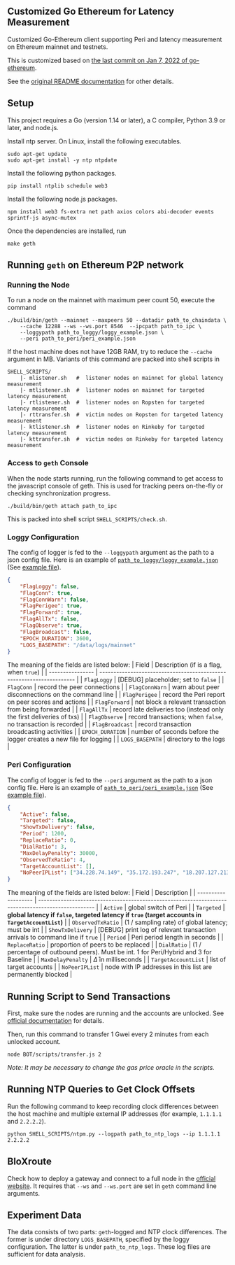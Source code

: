 ## Customized Go Ethereum for Latency Measurement

Customized Go-Ethereum client supporting Peri and latency measurement on Ethereum mainnet and testnets.

This is customized based on [the last commit on Jan 7, 2022 of go-ethereum](https://github.com/ethereum/go-ethereum/tree/1884f37f2c772d6f1d567432e76cbd7b90d442a9). 

See the [original README documentation](README_OF_ORIGINAL_GETH.md) for other details. 


## Setup

This project requires a Go (version 1.14 or later), a C compiler, Python 3.9 or later, and node.js.

Install ntp server. On Linux, install the following executables.
```shell
sudo apt-get update 
sudo apt-get install -y ntp ntpdate
```

Install the following python packages.
```shell
pip install ntplib schedule web3 
```

Install the following node.js packages.
```shell
npm install web3 fs-extra net path axios colors abi-decoder events sprintf-js async-mutex
```

Once the dependencies are installed, run 
```shell
make geth
```

## Running `geth` on Ethereum P2P network

### Running the Node <a id="run-node"></a>

To run a node on the mainnet with maximum peer count 50, execute the command 
```shell
./build/bin/geth --mainnet --maxpeers 50 --datadir path_to_chaindata \
    --cache 12288 --ws --ws.port 8546  --ipcpath path_to_ipc \
    --loggypath path_to_loggy/loggy_example.json \
    --peri path_to_peri/peri_example.json 
```

If the host machine does not have 12GB RAM, try to reduce the `--cache` argument in MB. Variants of this command are packed into shell scripts in 
```shell
SHELL_SCRIPTS/
    |- mlistener.sh   #  listener nodes on mainnet for global latency measurement
    |- mtlistener.sh  #  listener nodes on mainnet for targeted latency measurement
    |- rtlistener.sh  #  listener nodes on Ropsten for targeted latency measurement
    |- rttransfer.sh  #  victim nodes on Ropsten for targeted latency measurement
    |- ktlistener.sh  #  listener nodes on Rinkeby for targeted latency measurement
    |- kttransfer.sh  #  victim nodes on Rinkeby for targeted latency measurement
```

### Access to `geth` Console
When the node starts running, run the following command to get access to the javascript console of geth. This is used for tracking peers on-the-fly or checking synchronization progress.  
```shell
./build/bin/geth attach path_to_ipc 
```

This is packed into shell script `SHELL_SCRIPTS/check.sh`. 


### Loggy Configuration

The config of logger is fed to the `--loggypath` argument as the path to a json config file. Here is an example of [`path_to_loggy/loggy_example.json`](#run-node) (See [example file](loggy/configs/listener.json)).

```json
{
    "FlagLoggy": false, 
    "FlagConn": true,
    "FlagConnWarn": false,
    "FlagPerigee": true,
    "FlagForward": true,
    "FlagAllTx": false,
    "FlagObserve": true,
    "FlagBroadcast": false,
    "EPOCH_DURATION": 3600,
    "LOGS_BASEPATH": "/data/logs/mainnet"
}
```

The meaning of the fields are listed below:
| Field            | Description (if is a flag, when `true`)                               |
| ---------------- | --------------------------------------------------------------------- |
| `FlagLoggy`      | [DEBUG] placeholder; set to `false`                                   |
| `FlagConn`       | record the peer connections                                           |
| `FlagConnWarn`   | warn about peer disconnections on the command line                    |
| `FlagPerigee`    | record the Peri report on peer scores and actions                     |
| `FlagForward`    | not block a relevant transaction from being forwarded                 |
| `FlagAllTx`      | record late deliveries too (instead only the first deliveries of txs) |
| `FlagObserve`    | record transactions; when `false`, no transaction is recorded         |
| `FlagBroadcast`  | record transaction broadcasting activities                            |
| `EPOCH_DURATION` | number of seconds before the logger creates a new file for logging    |
| `LOGS_BASEPATH`  | directory to the logs                                                 |

### Peri Configuration

The config of logger is fed to the `--peri` argument as the path to a json config file. Here is an example of [`path_to_peri/peri_example.json`](#run-node) (See [example file](BOT/perigee_configs/inactive.json)).

```json
{
    "Active": false,
    "Targeted": false,
    "ShowTxDelivery": false,
    "Period": 1200,
    "ReplaceRatio": 0,
    "DialRatio": 3,
    "MaxDelayPenalty": 30000,
    "ObservedTxRatio": 4,
    "TargetAccountList": [],
    "NoPeerIPList": ["34.228.74.149", "35.172.193.247", "18.207.127.213", "3.82.23.217"]
}
```

The meaning of the fields are listed below:
| Field               | Description                                                                                        |
| ------------------- | -------------------------------------------------------------------------------------------------- |
| `Active`            | global switch of Peri                                                                              |
| `Targeted`          | **global latency if `false`, targeted latency if `true` (target accounts in `TargetAccountList`)** |
| `ObservedTxRatio`   | (1 / sampling rate) of global latency; must be int                                                 |
| `ShowTxDelivery`    | [DEBUG] print log of relevant transaction arrivals to command line if `true`                       |
| `Period`            | Peri period length in seconds                                                                      |
| `ReplaceRatio`      | proportion of peers to be replaced                                                                 |
| `DialRatio`         | (1 / percentage of outbound peers). Must be int. 1 for Peri/Hybrid and 3 for Baseline              |
| `MaxDelayPenalty`   | $\bar \Delta$ in milliseconds                                                                      |
| `TargetAccountList` | list of target accounts                                                                            |
| `NoPeerIPList`      | node with IP addresses in this list are permanently blocked                                        |


## Running Script to Send Transactions

First, make sure the nodes are running and the accounts are unlocked. See [official documentation](https://geth.ethereum.org/docs/interface/managing-your-accounts) for details.

Then, run this command to transfer 1 Gwei every 2 minutes from each unlocked account. 
```shell
node BOT/scripts/transfer.js 2
```

*Note: It may be necessary to change the gas price oracle in the scripts.*

## Running NTP Queries to Get Clock Offsets

Run the following command to keep recording clock differences between the host machine and multiple external IP addresses (for example, `1.1.1.1` and `2.2.2.2`). 
```shell
python SHELL_SCRIPTS/ntpm.py --logpath path_to_ntp_logs --ip 1.1.1.1 2.2.2.2
```



## BloXroute

Check how to deploy a gateway and connect to a full node in the [official website](https://docs.bloxroute.com/). It requires that `--ws` and `--ws.port` are set in `geth` command line arguments. 


## Experiment Data

The data consists of two parts: `geth`-logged and NTP clock differences. The former is under directory `LOGS_BASEPATH`, specified by the loggy configuration. The latter is under `path_to_ntp_logs`. These log files are sufficient for data analysis. 